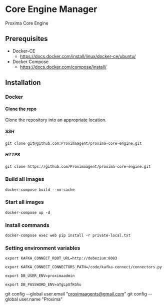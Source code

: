 # Core Engine Manager

Proxima Core Engine

## Prerequisites
* Docker-CE
    * https://docs.docker.com/install/linux/docker-ce/ubuntu/
* Docker Compose
    * https://docs.docker.com/compose/install/


## Installation

### Docker
#### Clone the repo
Clone the repository into an appropriate location.

##### SSH
```
git clone git@github.com:Proximaagent/proxima-core-engine.git
```
##### HTTPS
```
git clone https://github.com/Proximaagent/proxima-core-engine.git 
```


### Build all images

```
docker-compose build --no-cache
```

### Start all images

```
docker-compose up -d
```

### Install commands

```
docker-compose exec web pip install -r private-local.txt
```


### Setting environment variables
```
export KAFKA_CONNECT_ROOT_URL=http://debezium:8083
```

```
export KAFKA_CONNECT_CONNECTORS_PATH=/code/kafka-connect/connectors.py
```

```
export DB_USER_ENV=proximaadmin
```

```
export DB_PASSWORD_ENV=aTgLpUfKGhu
```

  git config --global user.email "proximaagents@gmail.com"
  git config --global user.name "Proxima"